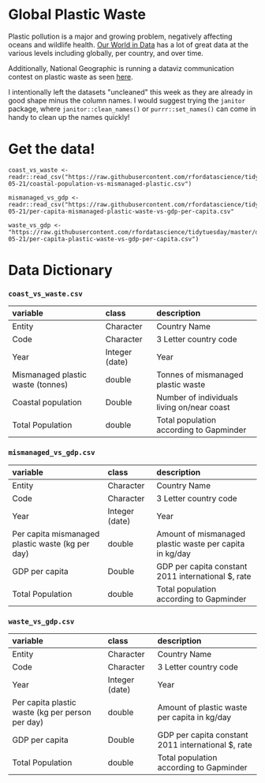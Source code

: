 # Global Plastic Waste

Plastic pollution is a major and growing problem, negatively affecting oceans and wildlife health. [Our World in Data](https://ourworldindata.org/plastic-pollution) has a lot of great data at the various levels including globally, per country, and over time. 

Additionally, National Geographic is running a dataviz communication contest on plastic waste as seen [here](https://t.co/OQHxuFyDTL).

I intentionally left the datasets "uncleaned" this week as they are already in good shape minus the column names. I would suggest trying the `janitor` package, where `janitor::clean_names()` or `purrr::set_names()` can come in handy to clean up the names quickly!

# Get the data!

```
coast_vs_waste <- readr::read_csv("https://raw.githubusercontent.com/rfordatascience/tidytuesday/master/data/2019/2019-05-21/coastal-population-vs-mismanaged-plastic.csv")

mismanaged_vs_gdp <- readr::read_csv("https://raw.githubusercontent.com/rfordatascience/tidytuesday/master/data/2019/2019-05-21/per-capita-mismanaged-plastic-waste-vs-gdp-per-capita.csv"

waste_vs_gdp <- "https://raw.githubusercontent.com/rfordatascience/tidytuesday/master/data/2019/2019-05-21/per-capita-plastic-waste-vs-gdp-per-capita.csv")
```

# Data Dictionary


### `coast_vs_waste.csv`

|variable             |class     |description |
|:---|:---|:-----------|
|Entity | Character | Country Name |
| Code | Character | 3 Letter country code |
| Year | Integer (date) | Year |
| Mismanaged plastic waste (tonnes) | double | Tonnes of mismanaged plastic waste |
| Coastal population | Double | Number of individuals living on/near coast |
| Total Population | double | Total population according to Gapminder |


### `mismanaged_vs_gdp.csv`

|variable             |class     |description |
|:---|:---|:-----------|
|Entity | Character | Country Name |
| Code | Character | 3 Letter country code |
| Year | Integer (date) | Year |
| Per capita mismanaged plastic waste (kg per day) | double | Amount of mismanaged plastic waste per capita in kg/day |
| GDP per capita | Double | GDP per capita constant 2011 international $, rate  |
| Total Population | double | Total population according to Gapminder |

### `waste_vs_gdp.csv`

|variable             |class     |description |
|:---|:---|:-----------|
|Entity | Character | Country Name |
| Code | Character | 3 Letter country code |
| Year | Integer (date) | Year |
| Per capita plastic waste (kg per person per day) | double | Amount of  plastic waste per capita in kg/day |
| GDP per capita | Double | GDP per capita constant 2011 international $, rate  |
| Total Population | double | Total population according to Gapminder |

